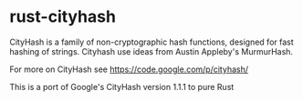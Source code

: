 # rust-cityhash

CityHash is a family of non-cryptographic hash functions, designed for fast hashing of strings. Cityhash use ideas from Austin Appleby's MurmurHash.

For more on CityHash see https://code.google.com/p/cityhash/

This is a port of Google's CityHash version 1.1.1 to pure Rust
